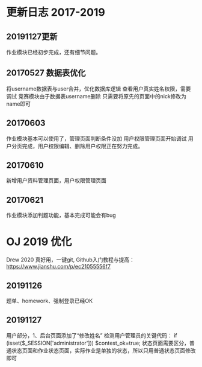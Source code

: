 # 更新日志 2017-2019
## 20191127更新
作业模块已经初步完成，还有细节问题。
## 20170527 数据表优化
将username数据表与user合并，优化数据库逻辑
查看用户真实姓名权限，需要调试
竞赛模块由于数据表username删除
只需要将原先的页面中的nick修改为name即可
## 20170603
作业模块基本可以使用了，管理页面判断条件没加
用户权限管理页面开始调试
用户分页完成，用户权限编辑、删除用户权限正在努力完成。
## 20170610
新增用户资料管理页面，用户权限管理页面
## 20170621
作业模块添加判题功能，基本完成可能会有bug
# OJ 2019 优化
Drew 2020 真好用，一键git,
Github入门教程与提高：https://www.jianshu.com/p/ec21055556f7
## 20191126
题单、homework、强制登录已经OK
## 20191127
用户部分，1、后台页面添加了“修改姓名”
检测用户管理员的关键代码：
if (isset($_SESSION['administrator'])) $contest_ok=true;
状态页面需要区分，普通状态页面和作业状态页面，实际作业是单独的状态，所以只用普通状态页面修改即可



